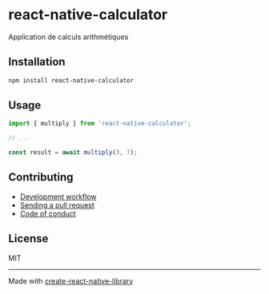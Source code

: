 # react-native-calculator

Application de calculs arithmétiques

## Installation


```sh
npm install react-native-calculator
```


## Usage


```js
import { multiply } from 'react-native-calculator';

// ...

const result = await multiply(3, 7);
```


## Contributing

- [Development workflow](CONTRIBUTING.md#development-workflow)
- [Sending a pull request](CONTRIBUTING.md#sending-a-pull-request)
- [Code of conduct](CODE_OF_CONDUCT.md)

## License

MIT

---

Made with [create-react-native-library](https://github.com/callstack/react-native-builder-bob)
